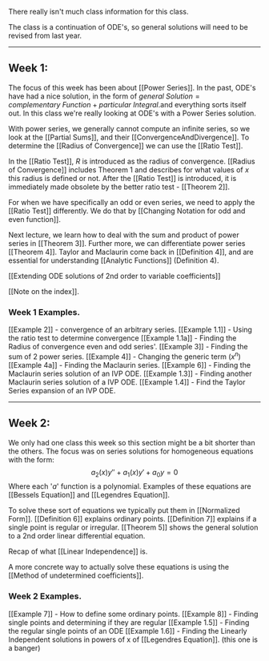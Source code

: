 There really isn't much class information for this class.

The class is a continuation of ODE's, so general solutions will need to be revised from last year.

---
## Week 1:

The focus of this week has been about [[Power Series]]. In the past, ODE's have had a nice solution, in the form of $general \ Solution = complementary \ Function + particular \ Integral.$and everything sorts itself out. In this class we're really looking at ODE's with a Power Series solution. 

With power series, we generally cannot compute an infinite series, so we look at the [[Partial Sums]], and their [[ConvergenceAndDivergence]]. To determine the [[Radius of Convergence]] we can use the [[Ratio Test]].

In the [[Ratio Test]], $R$ is introduced as the radius of convergence. [[Radius of Convergence]] includes Theorem 1 and describes for what values of $x$ this radius is defined or not. After the [[Ratio Test]] is introduced, it is immediately made obsolete by the better ratio test - [[Theorem 2]].

For when we have specifically an odd or even series, we need to apply the [[Ratio Test]] differently. We do that by [[Changing Notation for odd and even function]].

Next lecture, we learn how to deal with the sum and product of power series in [[Theorem 3]]. Further more, we can differentiate power series [[Theorem 4]]. Taylor and Maclaurin come back in [[Definition 4]], and are essential for understanding [[Analytic Functions]] (Definition 4).

[[Extending ODE solutions of 2nd order to variable coefficients]]

[[Note on the index]].

### Week 1 Examples.

[[Example 2]] - convergence of an arbitrary series.
[[Example 1.1]] - Using the ratio test to determine convergence
[[Example 1.1a]] - Finding the Radius of convergence even and odd series'.
[[Example 3]] - Finding the sum of 2 power series.
[[Example 4]] - Changing the generic term ($x^n$)
[[Example 4a]] - Finding the Maclaurin series.
[[Example 6]] - Finding the Maclaurin series solution of an IVP ODE.
[[Example 1.3]] - Finding another Maclaurin series solution of a IVP ODE.
[[Example 1.4]] - Find the Taylor Series expansion of an IVP ODE.

---

## Week 2:

We only had one class this week so this section might be a bit shorter than the others. The focus was on series solutions for homogeneous equations with the form:$$
a_{2} (x) y'' + a_{1}(x)y' + a_{0}y = 0
$$
Where each '$a$' function is a polynomial. Examples of these equations are [[Bessels Equation]] and [[Legendres Equation]]. 

To solve these sort of equations we typically put them in [[Normalized Form]]. 
[[Definition 6]] explains ordinary points. [[Definition 7]] explains if a single point is regular or irregular.
[[Theorem 5]] shows the general solution to a 2nd order linear differential equation.

Recap of what [[Linear Independence]] is.

A more concrete way to actually solve these equations is using the [[Method of undetermined coefficients]].

### Week 2 Examples.

[[Example 7]] - How to define some ordinary points.
[[Example 8]] - Finding single points and determining if they are regular
[[Example 1.5]] - Finding the regular single points of an ODE
[[Example 1.6]] - Finding the Linearly Independent solutions in powers of x of [[Legendres Equation]]. (this one is a banger)

